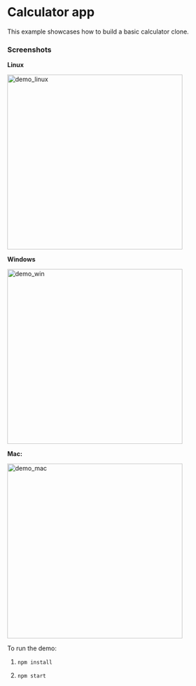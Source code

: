 # Calculator app

This example showcases how to build a basic calculator clone.

### Screenshots

**Linux**

<img alt="demo_linux" src="https://github.com/nodegui/examples/raw/master/react-nodegui/calculator/calculator_linux.png" height="400" />

**Windows**

<img alt="demo_win" src="https://github.com/nodegui/examples/raw/master/react-nodegui/calculator/calculator_win.jpg" height="400" />

**Mac:**

<img alt="demo_mac" src="https://github.com/nodegui/examples/raw/master/react-nodegui/calculator/calculator_mac.png" height="400" />

To run the demo:

1. `npm install`

2. `npm start`
